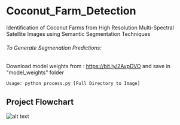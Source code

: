 # Coconut_Farm_Detection
Identification of Coconut Farms from High Resolution Multi-Spectral Satellite Images using Semantic Segmentation Techniques
###### To Generate Segmenation Predictions:
Download model weights from : https://bit.ly/2AvpDVO and save in "model_weights" folder
```
Usage: python process.py [Full Directory to Image]
```
## Project Flowchart
![alt text](https://github.com/navneetraju66/Coconut_Farm_Detection/blob/master/flowchart_coconut%20(1).png?raw=true)
